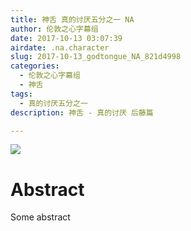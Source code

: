 ```yaml
---
title: 神舌 真的讨厌五分之一 NA
author: 伦敦之心字幕组
date: 2017-10-13 03:07:39
airdate: .na.character
slug: 2017-10-13_godtongue_NA_821d4998
categories:
  - 伦敦之心字幕组
  - 神舌
tags:
  - 真的讨厌五分之一
description: 神舌 - 真的讨厌 后藤篇

---
```

![](/img/gakki.jpg)
# Abstract
Some abstract
